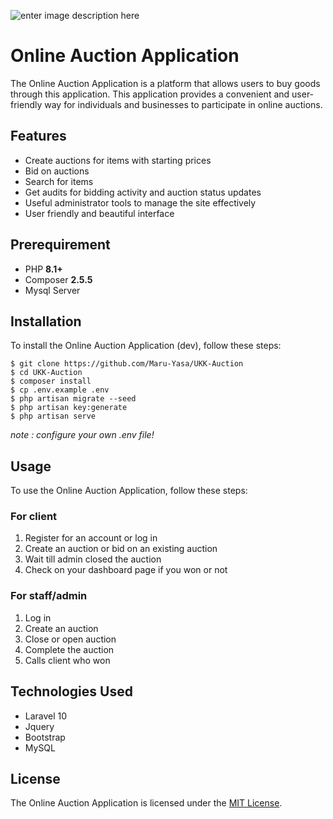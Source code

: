 
![enter image description here](https://i.ibb.co/P9nxc8K/online-auction.png)
# Online Auction Application

The Online Auction Application is a platform that allows users to buy goods through this application. This application provides a convenient and user-friendly way for individuals and businesses to participate in online auctions.

## Features

-   Create auctions for items with starting prices
-   Bid on auctions
-   Search for items
-   Get audits for bidding activity and auction status updates
-   Useful administrator tools to manage the site effectively
-   User friendly and beautiful interface

## Prerequirement

 - PHP **8.1+**
 - Composer **2.5.5**
 - Mysql Server


## Installation

To install the Online Auction Application (dev), follow these steps:

    $ git clone https://github.com/Maru-Yasa/UKK-Auction
    $ cd UKK-Auction
    $ composer install
    $ cp .env.example .env
    $ php artisan migrate --seed
    $ php artisan key:generate
    $ php artisan serve
*note : configure your own .env file!*

## Usage

To use the Online Auction Application, follow these steps:

### For client
1.  Register for an account or log in
2.  Create an auction or bid on an existing auction
3.  Wait till admin closed the auction
4.  Check on your dashboard page if you won or not

### For staff/admin
1.  Log in
2.  Create an auction
3.  Close or open auction
4.  Complete the auction
5.  Calls client who won

## Technologies Used

-   Laravel 10
-   Jquery
-   Bootstrap
-   MySQL

## License

The Online Auction Application is licensed under the [MIT License](https://opensource.org/licenses/MIT).
